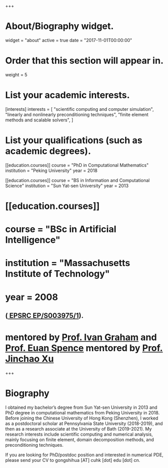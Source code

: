 +++
# About/Biography widget.
widget = "about"
active = true
date = "2017-11-01T00:00:00"

# Order that this section will appear in.
weight = 5

# List your academic interests.
[interests]
  interests = [
    "scientific computing and computer simulation",
    "linearly and nonlinearly preconditioning techniques",
    "finite element methods and scalable solvers",
  ]

# List your qualifications (such as academic degrees).
[[education.courses]]
  course = "PhD in Computational Mathematics"
  institution = "Peking University"
  year = 2018

[[education.courses]]
  course = "BS in Information and Computational Science"
  institution = "Sun Yat-sen University"
  year = 2013

# [[education.courses]]
#  course = "BSc in Artificial Intelligence"
#  institution = "Massachusetts Institute of Technology"
#  year = 2008
 
##   (<a href="https://gow.epsrc.ukri.org/NGBOViewGrant.aspx?GrantRef=EP/S003975/1" > EPSRC EP/S003975/1</a>).
# mentored by <a href="http://people.bath.ac.uk/masigg/">Prof. Ivan Graham</a> and <a href="http://people.bath.ac.uk/eas25/">Prof. Euan Spence</a>  mentored by <a href="http://www.personal.psu.edu/jxx1/">Prof. Jinchao Xu</a>
+++

# Biography
I obtained my bachelor’s degree from Sun Yat-sen University in 2013 and PhD degree in computational mathematics from Peking University in 2018. Before joining the Chinese University of Hong Kong (Shenzhen), I worked as a postdoctoral scholar at Pennsylvania State University (2018-2019), and then as a research associate at the University of Bath (2019-2021). My research interests include scientific computing and numerical analysis, mainly focusing on finite element, domain decomposition methods, and preconditioning techniques.

If you are looking for PhD/postdoc position and interested in numerical PDE, please send your CV to gongshihua [AT] cuhk [dot] edu [dot] cn.
